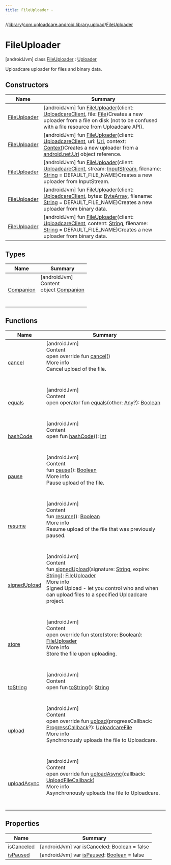 ```yaml
---
title: FileUploader -
---
```

//[library](../../index.md)/[com.uploadcare.android.library.upload](../index.md)/[FileUploader](index.md)



# FileUploader  
 [androidJvm] class [FileUploader](index.md) : [Uploader](../-uploader/index.md)

Uploadcare uploader for files and binary data.

   


## Constructors  
  
|  Name|  Summary| 
|---|---|
| <a name="com.uploadcare.android.library.upload/FileUploader/FileUploader/#com.uploadcare.android.library.api.UploadcareClient#java.io.File/PointingToDeclaration/"></a>[FileUploader](-file-uploader.md)| <a name="com.uploadcare.android.library.upload/FileUploader/FileUploader/#com.uploadcare.android.library.api.UploadcareClient#java.io.File/PointingToDeclaration/"></a> [androidJvm] fun [FileUploader](-file-uploader.md)(client: [UploadcareClient](../../com.uploadcare.android.library.api/-uploadcare-client/index.md), file: [File](https://developer.android.com/reference/kotlin/java/io/File.html))Creates a new uploader from a file on disk (not to be confused with a file resource from Uploadcare API).   <br>
| <a name="com.uploadcare.android.library.upload/FileUploader/FileUploader/#com.uploadcare.android.library.api.UploadcareClient#android.net.Uri#android.content.Context/PointingToDeclaration/"></a>[FileUploader](-file-uploader.md)| <a name="com.uploadcare.android.library.upload/FileUploader/FileUploader/#com.uploadcare.android.library.api.UploadcareClient#android.net.Uri#android.content.Context/PointingToDeclaration/"></a> [androidJvm] fun [FileUploader](-file-uploader.md)(client: [UploadcareClient](../../com.uploadcare.android.library.api/-uploadcare-client/index.md), uri: [Uri](https://developer.android.com/reference/kotlin/android/net/Uri.html), context: [Context](https://developer.android.com/reference/kotlin/android/content/Context.html))Creates a new uploader from a [android.net.Uri](https://developer.android.com/reference/kotlin/android/net/Uri.html) object reference.   <br>
| <a name="com.uploadcare.android.library.upload/FileUploader/FileUploader/#com.uploadcare.android.library.api.UploadcareClient#java.io.InputStream#kotlin.String/PointingToDeclaration/"></a>[FileUploader](-file-uploader.md)| <a name="com.uploadcare.android.library.upload/FileUploader/FileUploader/#com.uploadcare.android.library.api.UploadcareClient#java.io.InputStream#kotlin.String/PointingToDeclaration/"></a> [androidJvm] fun [FileUploader](-file-uploader.md)(client: [UploadcareClient](../../com.uploadcare.android.library.api/-uploadcare-client/index.md), stream: [InputStream](https://developer.android.com/reference/kotlin/java/io/InputStream.html), filename: [String](https://kotlinlang.org/api/latest/jvm/stdlib/kotlin/-string/index.html) = DEFAULT_FILE_NAME)Creates a new uploader from InputStream.   <br>
| <a name="com.uploadcare.android.library.upload/FileUploader/FileUploader/#com.uploadcare.android.library.api.UploadcareClient#kotlin.ByteArray#kotlin.String/PointingToDeclaration/"></a>[FileUploader](-file-uploader.md)| <a name="com.uploadcare.android.library.upload/FileUploader/FileUploader/#com.uploadcare.android.library.api.UploadcareClient#kotlin.ByteArray#kotlin.String/PointingToDeclaration/"></a> [androidJvm] fun [FileUploader](-file-uploader.md)(client: [UploadcareClient](../../com.uploadcare.android.library.api/-uploadcare-client/index.md), bytes: [ByteArray](https://kotlinlang.org/api/latest/jvm/stdlib/kotlin/-byte-array/index.html), filename: [String](https://kotlinlang.org/api/latest/jvm/stdlib/kotlin/-string/index.html) = DEFAULT_FILE_NAME)Creates a new uploader from binary data.   <br>
| <a name="com.uploadcare.android.library.upload/FileUploader/FileUploader/#com.uploadcare.android.library.api.UploadcareClient#kotlin.String#kotlin.String/PointingToDeclaration/"></a>[FileUploader](-file-uploader.md)| <a name="com.uploadcare.android.library.upload/FileUploader/FileUploader/#com.uploadcare.android.library.api.UploadcareClient#kotlin.String#kotlin.String/PointingToDeclaration/"></a> [androidJvm] fun [FileUploader](-file-uploader.md)(client: [UploadcareClient](../../com.uploadcare.android.library.api/-uploadcare-client/index.md), content: [String](https://kotlinlang.org/api/latest/jvm/stdlib/kotlin/-string/index.html), filename: [String](https://kotlinlang.org/api/latest/jvm/stdlib/kotlin/-string/index.html) = DEFAULT_FILE_NAME)Creates a new uploader from binary data.   <br>


## Types  
  
|  Name|  Summary| 
|---|---|
| <a name="com.uploadcare.android.library.upload/FileUploader.Companion///PointingToDeclaration/"></a>[Companion](-companion/index.md)| <a name="com.uploadcare.android.library.upload/FileUploader.Companion///PointingToDeclaration/"></a>[androidJvm]  <br>Content  <br>object [Companion](-companion/index.md)  <br><br><br>


## Functions  
  
|  Name|  Summary| 
|---|---|
| <a name="com.uploadcare.android.library.upload/FileUploader/cancel/#/PointingToDeclaration/"></a>[cancel](cancel.md)| <a name="com.uploadcare.android.library.upload/FileUploader/cancel/#/PointingToDeclaration/"></a>[androidJvm]  <br>Content  <br>open override fun [cancel](cancel.md)()  <br>More info  <br>Cancel upload of the file.  <br><br><br>
| <a name="kotlin/Any/equals/#kotlin.Any?/PointingToDeclaration/"></a>[equals](../../com.uploadcare.android.library.utils/-moshi-adapter/index.md#%5Bkotlin%2FAny%2Fequals%2F%23kotlin.Any%3F%2FPointingToDeclaration%2F%5D%2FFunctions%2F2103969333)| <a name="kotlin/Any/equals/#kotlin.Any?/PointingToDeclaration/"></a>[androidJvm]  <br>Content  <br>open operator fun [equals](../../com.uploadcare.android.library.utils/-moshi-adapter/index.md#%5Bkotlin%2FAny%2Fequals%2F%23kotlin.Any%3F%2FPointingToDeclaration%2F%5D%2FFunctions%2F2103969333)(other: [Any](https://kotlinlang.org/api/latest/jvm/stdlib/kotlin/-any/index.html)?): [Boolean](https://kotlinlang.org/api/latest/jvm/stdlib/kotlin/-boolean/index.html)  <br><br><br>
| <a name="kotlin/Any/hashCode/#/PointingToDeclaration/"></a>[hashCode](../../com.uploadcare.android.library.utils/-moshi-adapter/index.md#%5Bkotlin%2FAny%2FhashCode%2F%23%2FPointingToDeclaration%2F%5D%2FFunctions%2F2103969333)| <a name="kotlin/Any/hashCode/#/PointingToDeclaration/"></a>[androidJvm]  <br>Content  <br>open fun [hashCode](../../com.uploadcare.android.library.utils/-moshi-adapter/index.md#%5Bkotlin%2FAny%2FhashCode%2F%23%2FPointingToDeclaration%2F%5D%2FFunctions%2F2103969333)(): [Int](https://kotlinlang.org/api/latest/jvm/stdlib/kotlin/-int/index.html)  <br><br><br>
| <a name="com.uploadcare.android.library.upload/FileUploader/pause/#/PointingToDeclaration/"></a>[pause](pause.md)| <a name="com.uploadcare.android.library.upload/FileUploader/pause/#/PointingToDeclaration/"></a>[androidJvm]  <br>Content  <br>fun [pause](pause.md)(): [Boolean](https://kotlinlang.org/api/latest/jvm/stdlib/kotlin/-boolean/index.html)  <br>More info  <br>Pause upload of the file.  <br><br><br>
| <a name="com.uploadcare.android.library.upload/FileUploader/resume/#/PointingToDeclaration/"></a>[resume](resume.md)| <a name="com.uploadcare.android.library.upload/FileUploader/resume/#/PointingToDeclaration/"></a>[androidJvm]  <br>Content  <br>fun [resume](resume.md)(): [Boolean](https://kotlinlang.org/api/latest/jvm/stdlib/kotlin/-boolean/index.html)  <br>More info  <br>Resume upload of the file that was previously paused.  <br><br><br>
| <a name="com.uploadcare.android.library.upload/FileUploader/signedUpload/#kotlin.String#kotlin.String/PointingToDeclaration/"></a>[signedUpload](signed-upload.md)| <a name="com.uploadcare.android.library.upload/FileUploader/signedUpload/#kotlin.String#kotlin.String/PointingToDeclaration/"></a>[androidJvm]  <br>Content  <br>fun [signedUpload](signed-upload.md)(signature: [String](https://kotlinlang.org/api/latest/jvm/stdlib/kotlin/-string/index.html), expire: [String](https://kotlinlang.org/api/latest/jvm/stdlib/kotlin/-string/index.html)): [FileUploader](index.md)  <br>More info  <br>Signed Upload - let you control who and when can upload files to a specified Uploadcare project.  <br><br><br>
| <a name="com.uploadcare.android.library.upload/FileUploader/store/#kotlin.Boolean/PointingToDeclaration/"></a>[store](store.md)| <a name="com.uploadcare.android.library.upload/FileUploader/store/#kotlin.Boolean/PointingToDeclaration/"></a>[androidJvm]  <br>Content  <br>open override fun [store](store.md)(store: [Boolean](https://kotlinlang.org/api/latest/jvm/stdlib/kotlin/-boolean/index.html)): [FileUploader](index.md)  <br>More info  <br>Store the file upon uploading.  <br><br><br>
| <a name="kotlin/Any/toString/#/PointingToDeclaration/"></a>[toString](../../com.uploadcare.android.library.utils/-moshi-adapter/index.md#%5Bkotlin%2FAny%2FtoString%2F%23%2FPointingToDeclaration%2F%5D%2FFunctions%2F2103969333)| <a name="kotlin/Any/toString/#/PointingToDeclaration/"></a>[androidJvm]  <br>Content  <br>open fun [toString](../../com.uploadcare.android.library.utils/-moshi-adapter/index.md#%5Bkotlin%2FAny%2FtoString%2F%23%2FPointingToDeclaration%2F%5D%2FFunctions%2F2103969333)(): [String](https://kotlinlang.org/api/latest/jvm/stdlib/kotlin/-string/index.html)  <br><br><br>
| <a name="com.uploadcare.android.library.upload/FileUploader/upload/#com.uploadcare.android.library.callbacks.ProgressCallback?/PointingToDeclaration/"></a>[upload](upload.md)| <a name="com.uploadcare.android.library.upload/FileUploader/upload/#com.uploadcare.android.library.callbacks.ProgressCallback?/PointingToDeclaration/"></a>[androidJvm]  <br>Content  <br>open override fun [upload](upload.md)(progressCallback: [ProgressCallback](../../com.uploadcare.android.library.callbacks/-progress-callback/index.md)?): [UploadcareFile](../../com.uploadcare.android.library.api/-uploadcare-file/index.md)  <br>More info  <br>Synchronously uploads the file to Uploadcare.  <br><br><br>
| <a name="com.uploadcare.android.library.upload/FileUploader/uploadAsync/#com.uploadcare.android.library.callbacks.UploadFileCallback/PointingToDeclaration/"></a>[uploadAsync](upload-async.md)| <a name="com.uploadcare.android.library.upload/FileUploader/uploadAsync/#com.uploadcare.android.library.callbacks.UploadFileCallback/PointingToDeclaration/"></a>[androidJvm]  <br>Content  <br>open override fun [uploadAsync](upload-async.md)(callback: [UploadFileCallback](../../com.uploadcare.android.library.callbacks/-upload-file-callback/index.md))  <br>More info  <br>Asynchronously uploads the file to Uploadcare.  <br><br><br>


## Properties  
  
|  Name|  Summary| 
|---|---|
| <a name="com.uploadcare.android.library.upload/FileUploader/isCanceled/#/PointingToDeclaration/"></a>[isCanceled](is-canceled.md)| <a name="com.uploadcare.android.library.upload/FileUploader/isCanceled/#/PointingToDeclaration/"></a> [androidJvm] var [isCanceled](is-canceled.md): [Boolean](https://kotlinlang.org/api/latest/jvm/stdlib/kotlin/-boolean/index.html) = false   <br>
| <a name="com.uploadcare.android.library.upload/FileUploader/isPaused/#/PointingToDeclaration/"></a>[isPaused](is-paused.md)| <a name="com.uploadcare.android.library.upload/FileUploader/isPaused/#/PointingToDeclaration/"></a> [androidJvm] var [isPaused](is-paused.md): [Boolean](https://kotlinlang.org/api/latest/jvm/stdlib/kotlin/-boolean/index.html) = false   <br>

